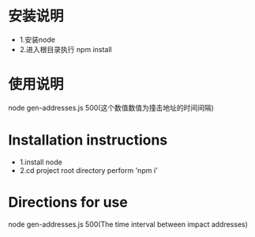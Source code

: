 # 安装说明
* 1.安装node 
* 2.进入根目录执行 npm install
# 使用说明
node gen-addresses.js 500(这个数值数值为撞击地址的时间间隔)


# Installation instructions
* 1.install node
* 2.cd project root directory perform 'npm i'
# Directions for use
node gen-addresses.js 500(The time interval between impact addresses)